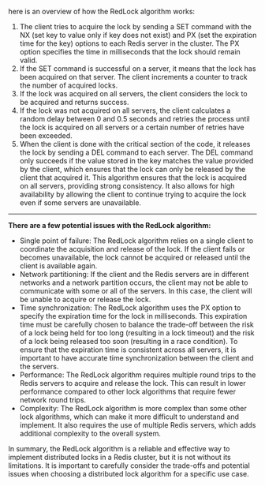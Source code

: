 here is an overview of how the RedLock algorithm works:

1. The client tries to acquire the lock by sending a SET command with the NX (set key to value only if key does not exist) and PX (set the expiration time for the key) options to each Redis server in the cluster. The PX option specifies the time in milliseconds that the lock should remain valid.
2. If the SET command is successful on a server, it means that the lock has been acquired on that server. The client increments a counter to track the number of acquired locks.
3. If the lock was acquired on all servers, the client considers the lock to be acquired and returns success.
4. If the lock was not acquired on all servers, the client calculates a random delay between 0 and 0.5 seconds and retries the process until the lock is acquired on all servers or a certain number of retries have been exceeded.
5. When the client is done with the critical section of the code, it releases the lock by sending a DEL command to each server. The DEL command only succeeds if the value stored in the key matches the value provided by the client, which ensures that the lock can only be released by the client that acquired it.
This algorithm ensures that the lock is acquired on all servers, providing strong consistency. It also allows for high availability by allowing the client to continue trying to acquire the lock even if some servers are unavailable.

---

**There are a few potential issues with the RedLock algorithm:**

- Single point of failure: The RedLock algorithm relies on a single client to coordinate the acquisition and release of the lock. If the client fails or becomes unavailable, the lock cannot be acquired or released until the client is available again.
- Network partitioning: If the client and the Redis servers are in different networks and a network partition occurs, the client may not be able to communicate with some or all of the servers. In this case, the client will be unable to acquire or release the lock.
- Time synchronization: The RedLock algorithm uses the PX option to specify the expiration time for the lock in milliseconds. This expiration time must be carefully chosen to balance the trade-off between the risk of a lock being held for too long (resulting in a lock timeout) and the risk of a lock being released too soon (resulting in a race condition). To ensure that the expiration time is consistent across all servers, it is important to have accurate time synchronization between the client and the servers.
- Performance: The RedLock algorithm requires multiple round trips to the Redis servers to acquire and release the lock. This can result in lower performance compared to other lock algorithms that require fewer network round trips.
- Complexity: The RedLock algorithm is more complex than some other lock algorithms, which can make it more difficult to understand and implement. It also requires the use of multiple Redis servers, which adds additional complexity to the overall system.

In summary, the RedLock algorithm is a reliable and effective way to implement distributed locks in a Redis cluster, but it is not without its limitations. It is important to carefully consider the trade-offs and potential issues when choosing a distributed lock algorithm for a specific use case.